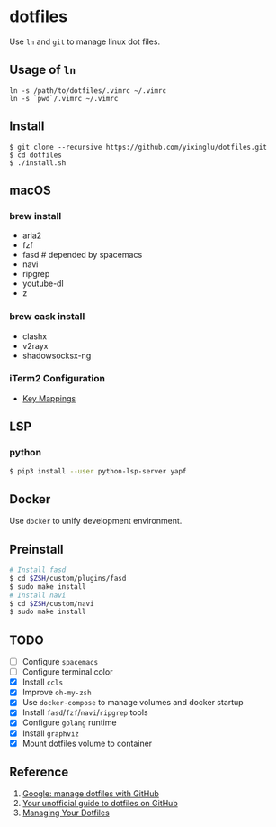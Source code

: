 dotfiles
========

Use `ln` and `git` to manage linux dot files.

Usage of `ln`
-------------

    ln -s /path/to/dotfiles/.vimrc ~/.vimrc
    ln -s `pwd`/.vimrc ~/.vimrc

Install
-------

    $ git clone --recursive https://github.com/yixinglu/dotfiles.git
    $ cd dotfiles
    $ ./install.sh

macOS
-----

### brew install

* aria2
* fzf
* fasd # depended by spacemacs
* navi
* ripgrep
* youtube-dl
* z

### brew cask install

* clashx
* v2rayx
* shadowsocksx-ng

### iTerm2 Configuration

- [Key Mappings](https://apple.stackexchange.com/a/204802/472025)

LSP
---

### python

```bash
$ pip3 install --user python-lsp-server yapf
```

Docker
------

Use `docker` to unify development environment.

Preinstall
----------

```bash
# Install fasd
$ cd $ZSH/custom/plugins/fasd
$ sudo make install
# Install navi
$ cd $ZSH/custom/navi
$ sudo make install
```

TODO
----

- [ ] Configure `spacemacs`
- [ ] Configure terminal color
- [X] Install `ccls`
- [X] Improve `oh-my-zsh`
- [X] Use `docker-compose` to manage volumes and docker startup
- [X] Install `fasd`/`fzf`/`navi`/`ripgrep` tools
- [X] Configure `golang` runtime
- [X] Install `graphviz`
- [X] Mount dotfiles volume to container

Reference
---------

1. [Google: manage dotfiles with GitHub](https://www.google.com/#q=manage+dotfiles+with+GitHub)
2. [Your unofficial guide to dotfiles on GitHub](https://dotfiles.github.io/)
3. [Managing Your Dotfiles](http://www.anishathalye.com/2014/08/03/managing-your-dotfiles/)
